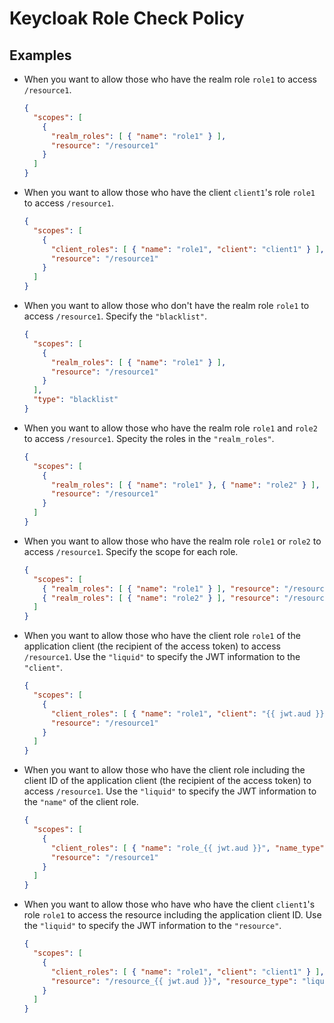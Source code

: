 # Keycloak Role Check Policy

## Examples

- When you want to allow those who have the realm role `role1` to access `/resource1`.

  ```json
  {
    "scopes": [
      {
        "realm_roles": [ { "name": "role1" } ],
        "resource": "/resource1"
      }
    ]
  }
  ```

- When you want to allow those who have the client `client1`'s role `role1` to access `/resource1`.

  ```json
  {
    "scopes": [
      {
        "client_roles": [ { "name": "role1", "client": "client1" } ],
        "resource": "/resource1"
      }
    ]
  }
  ```

- When you want to allow those who don't have the realm role `role1` to access `/resource1`. Specify the `"blacklist"`.

  ```json
  {
    "scopes": [
      {
        "realm_roles": [ { "name": "role1" } ],
        "resource": "/resource1"
      }
    ],
    "type": "blacklist"
  }
  ```

- When you want to allow those who have the realm role `role1` and `role2` to access `/resource1`. Specity the roles in the `"realm_roles"`.

  ```json
  {
    "scopes": [
      {
        "realm_roles": [ { "name": "role1" }, { "name": "role2" } ],
        "resource": "/resource1"
      }
    ]
  }
  ```

- When you want to allow those who have the realm role `role1` or `role2` to access `/resource1`. Specify the scope for each role.

  ```json
  {
    "scopes": [
      { "realm_roles": [ { "name": "role1" } ], "resource": "/resource1" },
      { "realm_roles": [ { "name": "role2" } ], "resource": "/resource1" }
    ]
  }
  ```

- When you want to allow those who have the client role `role1` of the application client (the recipient of the access token) to access `/resource1`. Use the `"liquid"` to specify the JWT information to the `"client"`.

  ```json
  {
    "scopes": [
      {
        "client_roles": [ { "name": "role1", "client": "{{ jwt.aud }}", "client_type": "liquid" } ],
        "resource": "/resource1"
      }
    ]
  }
  ```

- When you want to allow those who have the client role including the client ID of the application client (the recipient of the access token) to access `/resource1`. Use the `"liquid"` to specify the JWT information to the `"name"` of the client role.

  ```json
  {
    "scopes": [
      {
        "client_roles": [ { "name": "role_{{ jwt.aud }}", "name_type": "liquid", "client": "client1" } ],
        "resource": "/resource1"
      }
    ]
  }
  ```

- When you want to allow those who have who have the client `client1`'s role `role1` to access the resource including the application client ID. Use the `"liquid"` to specify the JWT information to the `"resource"`.

  ```json
  {
    "scopes": [
      {
        "client_roles": [ { "name": "role1", "client": "client1" } ],
        "resource": "/resource_{{ jwt.aud }}", "resource_type": "liquid"
      }
    ]
  }
  ```
